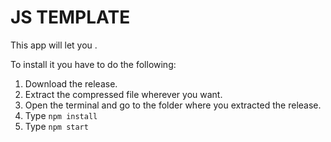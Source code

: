 # JS TEMPLATE

This app will let you <WHAT DOES THIS DO>.

To install it you have to do the following:

1. Download the release.
2. Extract the compressed file wherever you want.
3. Open the terminal and go to the folder where you extracted the release.
4. Type `npm install`
5. Type `npm start`

<SOME TEXT ABOUT HOW TO PROCEED>

<DOCUMENTATION>

